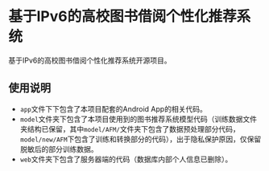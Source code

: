 # 基于IPv6的高校图书借阅个性化推荐系统
基于IPv6的高校图书借阅个性化推荐系统开源项目。

## 使用说明
- `app`文件下下包含了本项目配套的Android App的相关代码。
- `model`文件夹下包含了本项目使用到的图书推荐系统模型代码（训练数据文件夹结构已保留，其中`model/AFM/`文件夹下包含了数据预处理部分代码，`model/new/AFM`下包含了训练和转换部分的代码），出于隐私保护原因，仅保留脱敏后的部分训练数据。
- `web`文件夹下包含了服务器端的代码（数据库内部个人信息已删除）。
